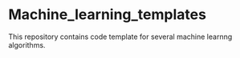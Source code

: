 # Machine_learning_templates

This repository contains code template for several machine learnng algorithms. 
